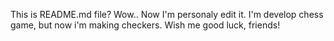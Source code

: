 This is README.md file? Wow.. Now I'm personaly edit it. I'm develop chess game, but now i'm making checkers. Wish me good luck, friends!
